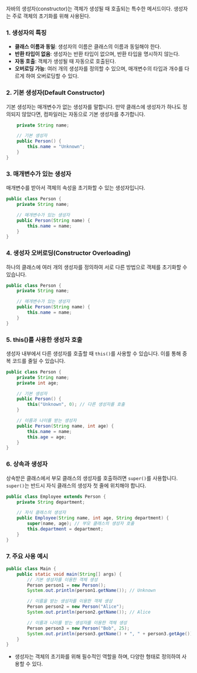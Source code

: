 자바의 생성자(constructor)는 객체가 생성될 때 호출되는 특수한 메서드이다. 생성자는 주로 객체의 초기화를 위해 사용된다. 

### 1. 생성자의 특징

- **클래스 이름과 동일**: 생성자의 이름은 클래스의 이름과 동일해야 한다.
- **반환 타입이 없음**: 생성자는 반환 타입이 없으며, 반환 타입을 명시하지 않는다.
- **자동 호출**: 객체가 생성될 때 자동으로 호출된다.
- **오버로딩 가능**: 여러 개의 생성자를 정의할 수 있으며, 매개변수의 타입과 개수를 다르게 하여 오버로딩할 수 있다.

### 2. 기본 생성자(Default Constructor)

기본 생성자는 매개변수가 없는 생성자를 말합니다. 만약 클래스에 생성자가 하나도 정의되지 않았다면, 컴파일러는 자동으로 기본 생성자를 추가합니다.

~~~java public class Person {
    private String name;

    // 기본 생성자
    public Person() {
        this.name = "Unknown";
    }
} 
~~~


### 3. 매개변수가 있는 생성자

매개변수를 받아서 객체의 속성을 초기화할 수 있는 생성자입니다.

~~~java 
public class Person {
    private String name;

    // 매개변수가 있는 생성자
    public Person(String name) {
        this.name = name;
    }
}
~~~


### 4. 생성자 오버로딩(Constructor Overloading)

하나의 클래스에 여러 개의 생성자를 정의하여 서로 다른 방법으로 객체를 초기화할 수 있습니다.

~~~java 
public class Person {
    private String name;

    // 매개변수가 있는 생성자
    public Person(String name) {
        this.name = name;
    }
}
~~~


### 5. this()를 사용한 생성자 호출

생성자 내부에서 다른 생성자를 호출할 때 `this()`를 사용할 수 있습니다. 이를 통해 중복 코드를 줄일 수 있습니다.

~~~java 
public class Person {
    private String name;
    private int age;

    // 기본 생성자
    public Person() {
        this("Unknown", 0); // 다른 생성자를 호출
    }

    // 이름과 나이를 받는 생성자
    public Person(String name, int age) {
        this.name = name;
        this.age = age;
    }
}
~~~


### 6. 상속과 생성자

상속받은 클래스에서 부모 클래스의 생성자를 호출하려면 `super()`를 사용합니다. `super()`는 반드시 자식 클래스의 생성자 첫 줄에 위치해야 합니다.

~~~java 
public class Employee extends Person {
    private String department;

    // 자식 클래스의 생성자
    public Employee(String name, int age, String department) {
        super(name, age); // 부모 클래스의 생성자 호출
        this.department = department;
    }
}
~~~


### 7. 주요 사용 예시

~~~java
public class Main {
    public static void main(String[] args) {
        // 기본 생성자를 이용한 객체 생성
        Person person1 = new Person();
        System.out.println(person1.getName()); // Unknown

        // 이름을 받는 생성자를 이용한 객체 생성
        Person person2 = new Person("Alice");
        System.out.println(person2.getName()); // Alice

        // 이름과 나이를 받는 생성자를 이용한 객체 생성
        Person person3 = new Person("Bob", 25);
        System.out.println(person3.getName() + ", " + person3.getAge()); // Bob, 25
    }
}
~~~

- 생성자는 객체의 초기화를 위해 필수적인 역할을 하며, 다양한 형태로 정의하여 사용할 수 있다.